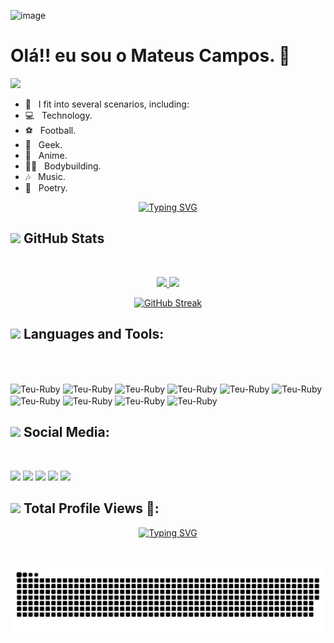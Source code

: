 ![image](https://github.com/mateusC2000/mateusC2000/assets/84716129/1a76c3e0-4667-4201-89a7-dbb4f3a3f30f)

  <h1>Olá!! eu sou o Mateus Campos. 💙 </h1>
<img src="https://raw.githubusercontent.com/MartinHeinz/MartinHeinz/master/wave.gif" width="30px">

- 💬 &nbsp; I fit into several scenarios, including:
- 💻 &nbsp; Technology.
- ⚽ &nbsp; Football.
- 👾 &nbsp; Geek.
- 🐉 &nbsp; Anime.
- 🏋🏻 &nbsp; Bodybuilding.
- 🎶 &nbsp; Music.
- 📝 &nbsp; Poetry.

<p align="center">
  <a href="https://git.io/typing-svg"><img src="https://readme-typing-svg.herokuapp.com?font=Fira+Code&pause=1000&color=F70000&random=false&width=435&lines=Always+looking+to+learn+new+things!;Always+looking+for+new+challenges!" alt="Typing SVG" /></a>
</p>

## <img src="https://media0.giphy.com/media/v1.Y2lkPTc5MGI3NjExc3EwdGZyb3R6anBxc3g3c2plZ3U4bmtmOWJhMXhmbXZxc2JvaGMzNiZlcD12MV9pbnRlcm5hbF9naWZfYnlfaWQmY3Q9Zw/qgQUggAC3Pfv687qPC/giphy.gif" width="50"> GitHub Stats
&nbsp;
<div align="center">
  <a href="https://github.com/mateusC2000">
  <img height="180em" src="https://github-readme-stats.vercel.app/api?username=mateusC2000&show_icons=true&theme=dark&include_all_commits=true&count_private=true"/>
  <img height="180em" src="https://github-readme-stats.vercel.app/api/top-langs/?username=mateusC2000&layout=compact&langs_count=7&theme=dark"/>

  [![GitHub Streak](http://github-readme-streak-stats.herokuapp.com?user=mateusC2000&theme=gruvbox&hide_border=true)](https://git.io/streak-stats)
</div>

## <img src="https://media4.giphy.com/media/ThrM4jEi2lBxd7X2yz/giphy.gif?cid=ecf05e47f0wg372ey9z4effp3izy767vpt2s3zs28o5qjwuq&ep=v1_gifs_search&rid=giphy.gif&ct=g" width="50"> Languages and Tools:
&nbsp;
<div style="display: inline_block"><br>
  <img align="center" alt="Teu-Ruby" height="40" width="50" <img src="https://cdn.jsdelivr.net/gh/devicons/devicon/icons/ruby/ruby-original.svg" />
  <img align="center" alt="Teu-Ruby" height="40" width="50" <img src="https://cdn.jsdelivr.net/gh/devicons/devicon/icons/rails/rails-plain-wordmark.svg" />
  <img align="center" alt="Teu-Ruby" height="40" width="50" <img src="https://cdn.jsdelivr.net/gh/devicons/devicon/icons/docker/docker-plain-wordmark.svg" />
  <img align="center" alt="Teu-Ruby" height="40" width="50" <img src="https://cdn.jsdelivr.net/gh/devicons/devicon/icons/javascript/javascript-original.svg" />
  <img align="center" alt="Teu-Ruby" height="40" width="50" <img src="https://cdn.jsdelivr.net/gh/devicons/devicon/icons/react/react-original.svg" />
  <img align="center" alt="Teu-Ruby" height="40" width="50" <img src="https://cdn.jsdelivr.net/gh/devicons/devicon/icons/html5/html5-original.svg" />
  <img align="center" alt="Teu-Ruby" height="40" width="50" <img src="https://cdn.jsdelivr.net/gh/devicons/devicon/icons/css3/css3-original.svg" />   
  <img align="center" alt="Teu-Ruby" height="40" width="50" <img src="https://cdn.jsdelivr.net/gh/devicons/devicon/icons/git/git-original.svg" />
  <img align="center" alt="Teu-Ruby" height="40" width="50" <img src="https://cdn.jsdelivr.net/gh/devicons/devicon/icons/linux/linux-original.svg" />
  <img align="center" alt="Teu-Ruby" height="40" width="50" <img src="https://cdn.jsdelivr.net/gh/devicons/devicon/icons/windows8/windows8-original.svg" />        
</div>

 ## <img src="https://properuseofwords.files.wordpress.com/2018/05/talk.gif?w=557&h=344" width="50"> Social Media:
 &nbsp;
 <div>
  <a href="https://www.instagram.com/_mbfields_/" target="_blank"><img src="https://img.shields.io/badge/-Instagram-%23E4405F?style=for-the-badge&logo=instagram&logoColor=white" target="_blank"></a>
 	<a href="https://twitter.com/_mbfields_" target="_blank"><img src="https://img.shields.io/badge/Twitter-1DA1F2?style=for-the-badge&logo=twitter&logoColor=white"_blank"></a>
 <a href="https://discordapp.com/users/509399495721615361" target="_blank"><img src="https://img.shields.io/badge/Discord-7289DA?style=for-the-badge&logo=discord&logoColor=white" target="_blank"></a> 
  <a href = "https://www.facebook.com/profile.php?id=100013784800565"><img src="https://img.shields.io/badge/Facebook-1877F2?style=for-the-badge&logo=facebook&logoColor=white" target="_blank"></a>
  <a href="https://www.linkedin.com/in/mateus-campos-156653212/" target="_blank"><img src="https://img.shields.io/badge/-LinkedIn-%230077B5?style=for-the-badge&logo=linkedin&logoColor=white" target="_blank"></a>   
</div>

 ## <img src=https://github.com/TheDudeThatCode/TheDudeThatCode/blob/master/Assets/Earth.gif width="30"> Total Profile Views 👀: <br>
 <p align="center"> 
   <a href="https://git.io/typing-svg"><img src="https://readme-typing-svg.herokuapp.com?font=Fira+Code&pause=1000&color=F70000&random=false&width=435&lines=Thanks+for+the+visit!;Check+back+often!" alt="Typing SVG" /></a>
 </p>
&nbsp;

![snake gif](https://github.com/mateusC2000/mateusC2000/blob/output/github-contribution-grid-snake.svg)
